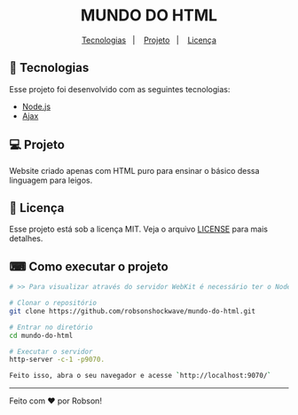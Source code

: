 <h1 align="center">MUNDO DO HTML</h1>

<p align="center">
  <a href="#rocket-tecnologias">Tecnologias</a>&nbsp;&nbsp;&nbsp;|&nbsp;&nbsp;&nbsp;
  <a href="#-projeto">Projeto</a>&nbsp;&nbsp;&nbsp;|&nbsp;&nbsp;&nbsp;
  <a href="#memo-licença">Licença</a>
</p>

## 🚀 Tecnologias

Esse projeto foi desenvolvido com as seguintes tecnologias:

- [Node.js](https://nodejs.org/en/)
- [Ajax](https://www.keil.com/pack/doc/mw/Network/html/group__ws__ajax.html)

## 💻 Projeto

Website criado apenas com HTML puro para ensinar o básico dessa linguagem para leigos.

## :memo: Licença

Esse projeto está sob a licença MIT. Veja o arquivo [LICENSE](LICENSE.md) para mais detalhes.

## ⌨ Como executar o projeto

```bash
# >> Para visualizar através do servidor WebKit é necessário ter o Node instalado. <<

# Clonar o repositório
git clone https://github.com/robsonshockwave/mundo-do-html.git

# Entrar no diretório
cd mundo-do-html

# Executar o servidor
http-server -c-1 -p9070.

Feito isso, abra o seu navegador e acesse `http://localhost:9070/`
```
---

Feito com ♥ por Robson!
